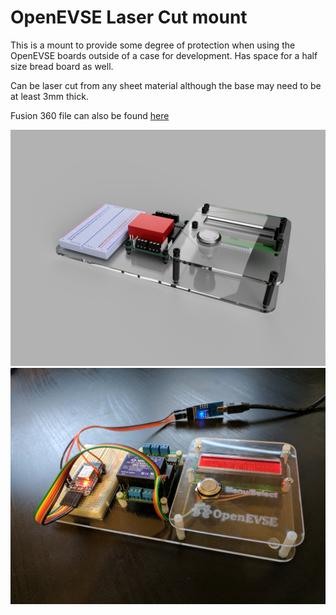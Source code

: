 # OpenEVSE Laser Cut mount #

This is a mount to provide some degree of protection when using the OpenEVSE boards outside of a case for development. Has space for a half size bread board as well.

Can be laser cut from any sheet material although the base may need to be at least 3mm thick.

Fusion 360 file can also be found [here](http://a360.co/2r8SOpW)

![Fusion 360 rendering](rendering.png)
![Initial build](built.jpg)

